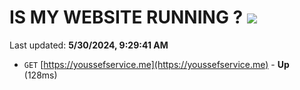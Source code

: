 # IS MY WEBSITE RUNNING ? [![](https://img.shields.io/static/v1?label=Sponsor&message=%E2%9D%A4&logo=GitHub&color=%23fe8e86)](https://github.com/sponsors/Youssef-Lehmam)

Last updated: **5/30/2024, 9:29:41 AM**

- `GET` [https://youssefservice.me](https://youssefservice.me) - **Up** (128ms)
